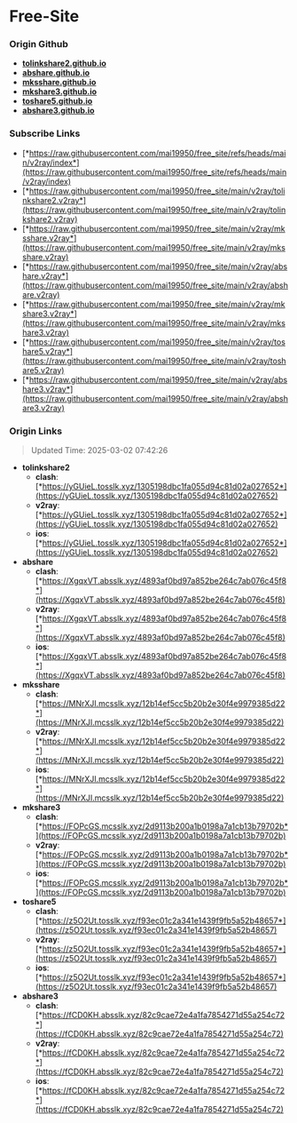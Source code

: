# Free-Site

### Origin Github

- [**tolinkshare2.github.io**](https://github.com/tolinkshare2/tolinkshare2.github.io)
- [**abshare.github.io**](https://github.com/abshare/abshare.github.io)
- [**mksshare.github.io**](https://github.com/mksshare/mksshare.github.io)
- [**mkshare3.github.io**](https://github.com/mkshare3/mkshare3.github.io)
- [**toshare5.github.io**](https://github.com/toshare5/toshare5.github.io)
- [**abshare3.github.io**](https://github.com/abshare3/abshare3.github.io)

### Subscribe Links

- [*https://raw.githubusercontent.com/mai19950/free_site/refs/heads/main/v2ray/index*](https://raw.githubusercontent.com/mai19950/free_site/refs/heads/main/v2ray/index)
- [*https://raw.githubusercontent.com/mai19950/free_site/main/v2ray/tolinkshare2.v2ray*](https://raw.githubusercontent.com/mai19950/free_site/main/v2ray/tolinkshare2.v2ray)
- [*https://raw.githubusercontent.com/mai19950/free_site/main/v2ray/mksshare.v2ray*](https://raw.githubusercontent.com/mai19950/free_site/main/v2ray/mksshare.v2ray)
- [*https://raw.githubusercontent.com/mai19950/free_site/main/v2ray/abshare.v2ray*](https://raw.githubusercontent.com/mai19950/free_site/main/v2ray/abshare.v2ray)
- [*https://raw.githubusercontent.com/mai19950/free_site/main/v2ray/mkshare3.v2ray*](https://raw.githubusercontent.com/mai19950/free_site/main/v2ray/mkshare3.v2ray)
- [*https://raw.githubusercontent.com/mai19950/free_site/main/v2ray/toshare5.v2ray*](https://raw.githubusercontent.com/mai19950/free_site/main/v2ray/toshare5.v2ray)
- [*https://raw.githubusercontent.com/mai19950/free_site/main/v2ray/abshare3.v2ray*](https://raw.githubusercontent.com/mai19950/free_site/main/v2ray/abshare3.v2ray)

### Origin Links

> Updated Time: 2025-03-02 07:42:26

- **tolinkshare2**
  - **clash**: [*https://yGUieL.tosslk.xyz/1305198dbc1fa055d94c81d02a027652*](https://yGUieL.tosslk.xyz/1305198dbc1fa055d94c81d02a027652)
  - **v2ray**: [*https://yGUieL.tosslk.xyz/1305198dbc1fa055d94c81d02a027652*](https://yGUieL.tosslk.xyz/1305198dbc1fa055d94c81d02a027652)
  - **ios**: [*https://yGUieL.tosslk.xyz/1305198dbc1fa055d94c81d02a027652*](https://yGUieL.tosslk.xyz/1305198dbc1fa055d94c81d02a027652)
- **abshare**
  - **clash**: [*https://XgqxVT.absslk.xyz/4893af0bd97a852be264c7ab076c45f8*](https://XgqxVT.absslk.xyz/4893af0bd97a852be264c7ab076c45f8)
  - **v2ray**: [*https://XgqxVT.absslk.xyz/4893af0bd97a852be264c7ab076c45f8*](https://XgqxVT.absslk.xyz/4893af0bd97a852be264c7ab076c45f8)
  - **ios**: [*https://XgqxVT.absslk.xyz/4893af0bd97a852be264c7ab076c45f8*](https://XgqxVT.absslk.xyz/4893af0bd97a852be264c7ab076c45f8)
- **mksshare**
  - **clash**: [*https://MNrXJI.mcsslk.xyz/12b14ef5cc5b20b2e30f4e9979385d22*](https://MNrXJI.mcsslk.xyz/12b14ef5cc5b20b2e30f4e9979385d22)
  - **v2ray**: [*https://MNrXJI.mcsslk.xyz/12b14ef5cc5b20b2e30f4e9979385d22*](https://MNrXJI.mcsslk.xyz/12b14ef5cc5b20b2e30f4e9979385d22)
  - **ios**: [*https://MNrXJI.mcsslk.xyz/12b14ef5cc5b20b2e30f4e9979385d22*](https://MNrXJI.mcsslk.xyz/12b14ef5cc5b20b2e30f4e9979385d22)
- **mkshare3**
  - **clash**: [*https://FOPcGS.mcsslk.xyz/2d9113b200a1b0198a7a1cb13b79702b*](https://FOPcGS.mcsslk.xyz/2d9113b200a1b0198a7a1cb13b79702b)
  - **v2ray**: [*https://FOPcGS.mcsslk.xyz/2d9113b200a1b0198a7a1cb13b79702b*](https://FOPcGS.mcsslk.xyz/2d9113b200a1b0198a7a1cb13b79702b)
  - **ios**: [*https://FOPcGS.mcsslk.xyz/2d9113b200a1b0198a7a1cb13b79702b*](https://FOPcGS.mcsslk.xyz/2d9113b200a1b0198a7a1cb13b79702b)
- **toshare5**
  - **clash**: [*https://z5O2Ut.tosslk.xyz/f93ec01c2a341e1439f9fb5a52b48657*](https://z5O2Ut.tosslk.xyz/f93ec01c2a341e1439f9fb5a52b48657)
  - **v2ray**: [*https://z5O2Ut.tosslk.xyz/f93ec01c2a341e1439f9fb5a52b48657*](https://z5O2Ut.tosslk.xyz/f93ec01c2a341e1439f9fb5a52b48657)
  - **ios**: [*https://z5O2Ut.tosslk.xyz/f93ec01c2a341e1439f9fb5a52b48657*](https://z5O2Ut.tosslk.xyz/f93ec01c2a341e1439f9fb5a52b48657)
- **abshare3**
  - **clash**: [*https://fCD0KH.absslk.xyz/82c9cae72e4a1fa7854271d55a254c72*](https://fCD0KH.absslk.xyz/82c9cae72e4a1fa7854271d55a254c72)
  - **v2ray**: [*https://fCD0KH.absslk.xyz/82c9cae72e4a1fa7854271d55a254c72*](https://fCD0KH.absslk.xyz/82c9cae72e4a1fa7854271d55a254c72)
  - **ios**: [*https://fCD0KH.absslk.xyz/82c9cae72e4a1fa7854271d55a254c72*](https://fCD0KH.absslk.xyz/82c9cae72e4a1fa7854271d55a254c72)
